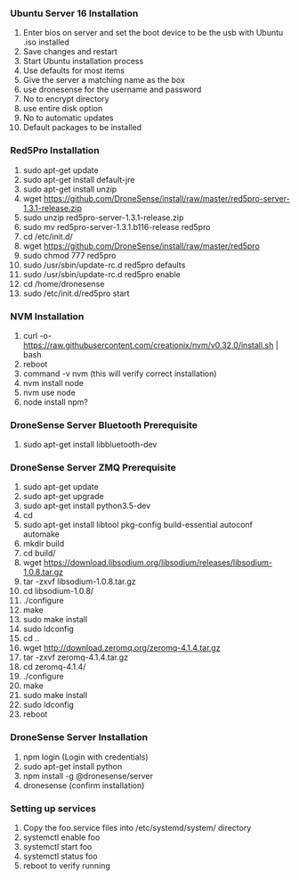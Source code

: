 ### Ubuntu Server 16 Installation  
1. Enter bios on server and set the boot device to be the usb with Ubuntu .iso installed  
2. Save changes and restart  
3. Start Ubuntu installation process  
4. Use defaults for most items  
5. Give the server a matching name as the box  
6. use dronesense for the username and password  
7. No to encrypt directory  
8. use entire disk option  
9. No to automatic updates  
10. Default packages to be installed  
  
  
### Red5Pro Installation  
1. sudo apt-get update  
2. sudo apt-get install default-jre  
3. sudo apt-get install unzip  
4. wget https://github.com/DroneSense/install/raw/master/red5pro-server-1.3.1-release.zip  
5. sudo unzip red5pro-server-1.3.1-release.zip  
6. sudo mv red5pro-server-1.3.1.b116-release red5pro  
7. cd /etc/init.d/  
8. wget https://github.com/DroneSense/install/raw/master/red5pro  
9. sudo chmod 777 red5pro  
10. sudo /usr/sbin/update-rc.d red5pro defaults  
11. sudo /usr/sbin/update-rc.d red5pro enable  
12. cd /home/dronesense  
13. sudo /etc/init.d/red5pro start  
  
### NVM Installation  
1. curl -o- https://raw.githubusercontent.com/creationix/nvm/v0.32.0/install.sh | bash  
2. reboot  
3. command -v nvm (this will verify correct installation)  
4. nvm install node  
5. nvm use node  
6. node install npm?  

### DroneSense Server Bluetooth Prerequisite  
1. sudo apt-get install libbluetooth-dev  

### DroneSense Server ZMQ Prerequisite  
1. sudo apt-get update  
2. sudo apt-get upgrade  
3. sudo apt-get install python3.5-dev  
4. cd  
5. sudo apt-get install libtool pkg-config build-essential autoconf automake  
6. mkdir build  
7. cd build/  
8. wget https://download.libsodium.org/libsodium/releases/libsodium-1.0.8.tar.gz  
9. tar -zxvf libsodium-1.0.8.tar.gz  
10. cd libsodium-1.0.8/  
11. ./configure  
12. make  
13. sudo make install  
14. sudo ldconfig  
15. cd ..  
16. wget http://download.zeromq.org/zeromq-4.1.4.tar.gz  
17. tar -zxvf zeromq-4.1.4.tar.gz  
18. cd zeromq-4.1.4/  
19. ./configure  
20. make  
21. sudo make install  
22. sudo ldconfig  
23. reboot  
  
### DroneSense Server Installation  
1. npm login (Login with credentials)  
2. sudo apt-get install python  
3. npm install -g @dronesense/server  
4. dronesense (confirm installation)  
  
### Setting up services  
1. Copy the foo.service files into /etc/systemd/system/ directory  
2. systemctl enable foo  
3. systemctl start foo  
4. systemctl status foo  
5. reboot to verify running  
  
